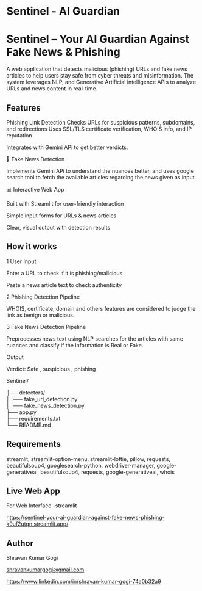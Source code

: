# Sentinel - AI Guardian
# Sentinel – Your AI Guardian Against Fake News & Phishing

A web application that detects malicious (phishing) URLs and fake news articles to help users stay safe from cyber threats and misinformation. The system leverages NLP, and Generative Artificial intelligence  APIs to analyze URLs and news content in real-time.

## Features
Phishing Link Detection
Checks URLs for suspicious patterns, subdomains, and redirections
Uses SSL/TLS certificate verification, WHOIS info, and IP reputation

Integrates with Gemini APi to get better verdicts.

📰 Fake News Detection

Implements Gemini APi to understand the nuances better, and uses google search tool to fetch the available articles regarding the news given as input. 

📊 Interactive Web App

Built with Streamlit for user-friendly interaction

Simple input forms for URLs & news articles

Clear, visual output with detection results
## How it works
1 User Input

Enter a URL to check if it is phishing/malicious

Paste a news article text to check authenticity

2 Phishing Detection Pipeline

 WHOIS, certificate, domain and others features are considered to judge the link as benign or malicious.


3 Fake News Detection Pipeline

Preprocesses news text using NLP searches for the articles with same nuances and classify if the information is Real or Fake.

Output

Verdict: Safe , suspicious , phishing


Sentinel/

├── detectors/             
│   ├── fake_url_detection.py        
│   ├── fake_news_detection.py                         
├── app.py                 
├── requirements.txt      
└── README.md     
## Requirements
 streamlit, 
streamlit-option-menu, 
streamlit-lottie, 
pillow, 
requests, 
beautifulsoup4, 
googlesearch-python, 
webdriver-manager, 
google-generativeai, 
beautifulsoup4, 
requests, 
google-generativeai, 
whois

## Live Web App
For Web Interface
-streamlit


https://sentinel-your-ai-guardian-against-fake-news-phishing-k9uf2utqn.streamlit.app/

## Author
Shravan Kumar Gogi

shravankumargogi@gmail.com

https://www.linkedin.com/in/shravan-kumar-gogi-74a0b32a9
